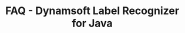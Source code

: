 ---
layout: default-layout
title: FAQ - Dynamsoft Label Recognizer for Java
description: This is the FAQ page of Dynamsoft Label Recognizer for Java.
keywords: Java, faq
needAutoGenerateSidebar: true
---